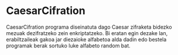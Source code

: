 # CaesarCifration

CaesarCifration programa diseinatuta dago Caesar zifraketa bidezko mezuak dezifratzeko zein enkriptatzeko. Bi eratan egin dezake lan, erabiltzaileak gakoa jar diezaioke alfabetoa alda dadin edo bestela programak berak sortuko luke alfabeto random bat.
